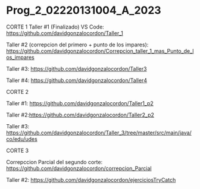 # Prog_2_02220131004_A_2023

CORTE 1
Taller #1 (Finalizado) VS Code: https://github.com/davidgonzalocordon/Taller_1

Taller #2 (correpcion del primero + punto de los impares): https://github.com/davidgonzalocordon/Correpcion_taller_1_mas_Punto_de_los_impares

Taller #3: https://github.com/davidgonzalocordon/Taller3 

Taller #4: https://github.com/davidgonzalocordon/Taller4


CORTE 2

Taller #1: https://github.com/davidgonzalocordon/Taller1_p2

Taller #2:https://github.com/davidgonzalocordon/Taller2_p2

Taller #3: https://github.com/davidgonzalocordon/Taller_3/tree/master/src/main/java/co/edu/udes


CORTE 3

Correpccion Parcial del segundo corte: https://github.com/davidgonzalocordon/correpcion_Parcial

Taller #2: https://github.com/davidgonzalocordon/ejerciciosTryCatch

